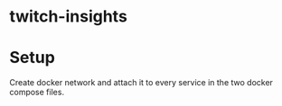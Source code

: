 # twitch-insights

# Setup

Create docker network and attach it to every service in the two docker compose files.
